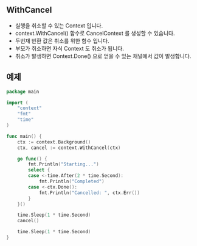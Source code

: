 ## WithCancel

* 실행을 취소할 수 있는 Context 입니다. 
* context.WithCancel() 함수로 CancelContext 를 생성할 수 있습니다. 
* 두번재 반환 값은 취소를 위한 함수 입니다.
* 부모가 취소하면 자식 Context 도 취소가 됩니다. 
* 취소가 발생하면 Context.Done() 으로 얻을 수 있는 채널에서 값이 발생합니다. 

## 예제
```go
package main

import (
    "context"
    "fmt"
    "time"
)

func main() {
    ctx := context.Background()
    ctx, cancel := context.WithCancel(ctx)

    go func() {
        fmt.Println("Starting...")
        select {
        case <-time.After(2 * time.Second):
            fmt.Println("Completed")
        case <-ctx.Done():
            fmt.Println("Cancelled: ", ctx.Err())
        }
    }()

    time.Sleep(1 * time.Second)
    cancel()

    time.Sleep(1 * time.Second)
}
```